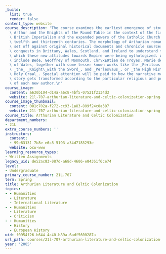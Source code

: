 ```yaml
---
_build:
  list: true
  render: false
content_type: website
course_description: "The course examines the earliest emergence of stories about King\
  \ Arthur and the Knights of the Round Table in the context of the first wave of\
  \ British Imperialism and the expanded powers of the Catholic Church during the\
  \ twelfth and thirteenth centuries. The morphology of Arthurian romance will be\
  \ set off against original historical documents and chronicle sources for the English\
  \ conquests in Brittany, Wales, Scotland, and Ireland to understand the ways in\
  \ which these new attitudes towards Empire were being mythologized. Authors will\
  \ include Bede, Geoffrey of Monmouth, Chr\xE9tien de Troyes, Marie de France, Gerald\
  \ of Wales, together with some lesser known works like the _Perilous Graveyard_,\
  \ _the_ _Knight\_with the Sword_, and _Perlesvaus_, or _the High History of the\
  \ Holy Graal_. Special attention will be paid to how the narrative material of the\
  \ story gets transformed according to the particular religious and political agendas\
  \ of each new author.\n"
course_image:
  content: a630b104-d14a-a6c8-4bf5-07521f2134d3
  website: 21l-707-arthurian-literature-and-celtic-colonization-spring-2005
course_image_thumbnail:
  content: 081c702a-f272-cc93-1a83-809f24c8a387
  website: 21l-707-arthurian-literature-and-celtic-colonization-spring-2005
course_title: Arthurian Literature and Celtic Colonization
department_numbers:
- 21L
extra_course_numbers: ''
instructors:
  content:
  - 99e83131-7b8e-e6c8-5193-a34d7183293e
  website: ocw-www
learning_resource_types:
- Written Assignments
legacy_uid: de52ac83-087d-a68d-4606-e04361f6ce74
level:
- Undergraduate
primary_course_number: 21L.707
term: Spring
title: Arthurian Literature and Celtic Colonization
topics:
- - Humanities
  - Literature
  - International Literature
- - Humanities
  - Literature
  - Criticism
- - Humanities
  - History
  - European History
uid: f0954f26-b644-4c40-b89a-6adf5600287a
url_path: courses/21l-707-arthurian-literature-and-celtic-colonization-spring-2005
year: '2005'
---
```

